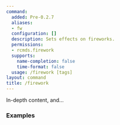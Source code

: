 ```yaml
---
command:
  added: Pre-0.2.7
  aliases:
  - fw
  configuration: []
  description: Sets effects on fireworks.
  permissions:
  - rcmds.firework
  supports:
    name-completion: false
    time-format: false
  usage: /firework [tags]
layout: command
title: /firework
---
```


In-depth content, and...

### Examples



